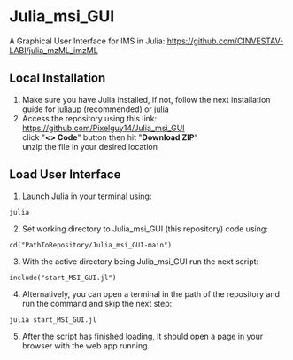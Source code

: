# Julia_msi_GUI<br />
A Graphical User Interface for IMS in Julia: https://github.com/CINVESTAV-LABI/julia_mzML_imzML

## Local Installation
1. Make sure you have Julia installed, if not, follow the next installation guide for [juliaup](https://github.com/JuliaLang/juliaup) (recommended) or [julia](https://julialang.org/downloads/platform/)
2. Access the repository using this link:<br>
   https://github.com/Pixelguy14/Julia_msi_GUI<br>
   click "<b><> Code</b>" button then hit "<b>Download ZIP</b>"<br>
   unzip the file in your desired location<br>

## Load User Interface
1. Launch Julia in your terminal using:
```
julia
```
2. Set working directory to Julia_msi_GUI (this repository) code using:
```
cd("PathToRepository/Julia_msi_GUI-main")
```
3. With the active directory being Julia_msi_GUI run the next script:
```
include("start_MSI_GUI.jl")
```
4. Alternatively, you can open a terminal in the path of the repository and run the command and skip the next step:
```
julia start_MSI_GUI.jl
```
5. After the script has finished loading, it should open a page in your browser with the web app running.